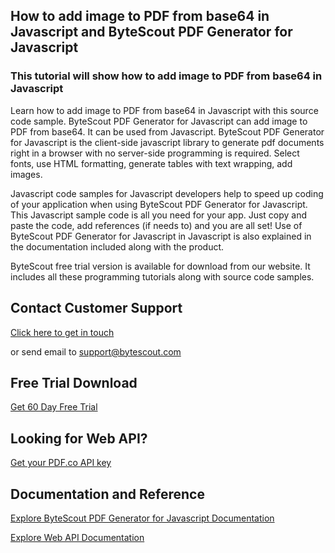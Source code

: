 ## How to add image to PDF from base64 in Javascript and ByteScout PDF Generator for Javascript

### This tutorial will show how to add image to PDF from base64 in Javascript

Learn how to add image to PDF from base64 in Javascript with this source code sample. ByteScout PDF Generator for Javascript can add image to PDF from base64. It can be used from Javascript. ByteScout PDF Generator for Javascript is the client-side javascript library to generate pdf documents right in a browser with no server-side programming is required. Select fonts, use HTML formatting, generate tables with text wrapping, add images.

Javascript code samples for Javascript developers help to speed up coding of your application when using ByteScout PDF Generator for Javascript. This Javascript sample code is all you need for your app. Just copy and paste the code, add references (if needs to) and you are all set! Use of ByteScout PDF Generator for Javascript in Javascript is also explained in the documentation included along with the product.

ByteScout free trial version is available for download from our website. It includes all these programming tutorials along with source code samples.

## Contact Customer Support

[Click here to get in touch](https://bytescout.zendesk.com/hc/en-us/requests/new?subject=ByteScout%20PDF%20Generator%20for%20Javascript%20Question)

or send email to [support@bytescout.com](mailto:support@bytescout.com?subject=ByteScout%20PDF%20Generator%20for%20Javascript%20Question) 

## Free Trial Download

[Get 60 Day Free Trial](https://bytescout.com/download/web-installer?utm_source=github-readme)

## Looking for Web API? 

[Get your PDF.co API key](https://pdf.co/documentation/api?utm_source=github-readme)

## Documentation and Reference

[Explore ByteScout PDF Generator for Javascript Documentation](https://bytescout.com/documentation/index.html?utm_source=github-readme)

[Explore Web API Documentation](https://pdf.co/documentation/api?utm_source=github-readme)